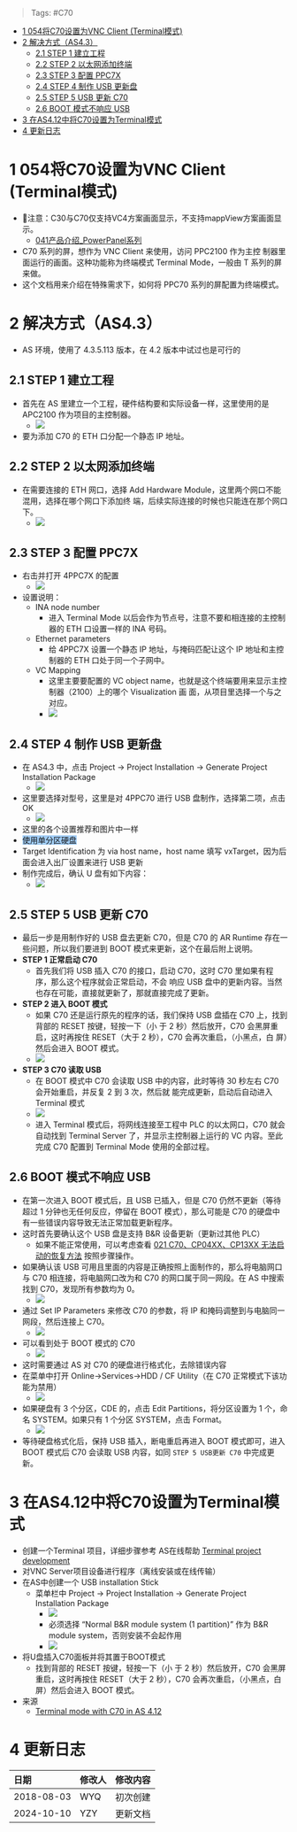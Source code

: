 > Tags: #C70

- [1 054将C70设置为VNC Client (Terminal模式)](#_1-054%E5%B0%86c70%E8%AE%BE%E7%BD%AE%E4%B8%BAvnc-client-terminal%E6%A8%A1%E5%BC%8F)
- [2 解决方式（AS4.3）](#_2-%E8%A7%A3%E5%86%B3%E6%96%B9%E5%BC%8F%EF%BC%88as43%EF%BC%89)
	- [2.1 STEP 1 建立工程](#_21-step-1-%E5%BB%BA%E7%AB%8B%E5%B7%A5%E7%A8%8B)
	- [2.2 STEP 2 以太网添加终端](#_22-step-2-%E4%BB%A5%E5%A4%AA%E7%BD%91%E6%B7%BB%E5%8A%A0%E7%BB%88%E7%AB%AF)
	- [2.3 STEP 3 配置 PPC7X](#_23-step-3-%E9%85%8D%E7%BD%AE-ppc7x)
	- [2.4 STEP 4 制作 USB 更新盘](#_24-step-4-%E5%88%B6%E4%BD%9C-usb-%E6%9B%B4%E6%96%B0%E7%9B%98)
	- [2.5 STEP 5 USB 更新 C70](#_25-step-5-usb-%E6%9B%B4%E6%96%B0-c70)
	- [2.6 BOOT 模式不响应 USB](#_26-boot-%E6%A8%A1%E5%BC%8F%E4%B8%8D%E5%93%8D%E5%BA%94-usb)
- [3 在AS4.12中将C70设置为Terminal模式](#_3-%E5%9C%A8as412%E4%B8%AD%E5%B0%86c70%E8%AE%BE%E7%BD%AE%E4%B8%BAterminal%E6%A8%A1%E5%BC%8F)
- [4 更新日志](#_4-%E6%9B%B4%E6%96%B0%E6%97%A5%E5%BF%97)

# 1 054将C70设置为VNC Client (Terminal模式)

- 🔴注意：C30与C70仅支持VC4方案画面显示，不支持mappView方案画面显示。
    - [041产品介绍_PowerPanel系列](041产品介绍_PowerPanel系列.md)
- C70 系列的屏，想作为 VNC Client 来使用，访问 PPC2100 作为主控 制器里面运行的画面。这种功能称为终端模式 Terminal Mode，一般由 T 系列的屏来做。
- 这个文档用来介绍在特殊需求下，如何将 PPC70 系列的屏配置为终端模式。

# 2 解决方式（AS4.3）

- AS 环境，使用了 4.3.5.113 版本，在 4.2 版本中试过也是可行的

## 2.1 STEP 1 建立工程

- 首先在 AS 里建立一个工程，硬件结构要和实际设备一样，这里使用的是 APC2100 作为项目的主控制器。
    - ![](FILES/054将C70设置为VNC%20Client%20(Terminal模式)/image-20241010134907211.png)
- 要为添加 C70 的 ETH 口分配一个静态 IP 地址。

## 2.2 STEP 2 以太网添加终端

- 在需要连接的 ETH 网口，选择 Add Hardware Module，这里两个网口不能混用，选择在哪个网口下添加终 端，后续实际连接的时候也只能连在那个网口下。
    - ![](FILES/054将C70设置为VNC%20Client%20(Terminal模式)/image-20241010134940779.png)

## 2.3 STEP 3 配置 PPC7X

- 右击并打开 4PPC7X 的配置
    - ![](FILES/054将C70设置为VNC%20Client%20(Terminal模式)/image-20241010135010067.png)
- 设置说明：
    - INA node number
        - 进入 Terminal Mode 以后会作为节点号，注意不要和相连接的主控制器的 ETH 口设置一样的 INA 号码。
    - Ethernet parameters
        - 给 4PPC7X 设置一个静态 IP 地址，与掩码匹配让这个 IP 地址和主控制器的 ETH 口处于同一个子网中。
    - VC Mapping
        - 这里主要要配置的 VC object name，也就是这个终端要用来显示主控制器（2100）上的哪个 Visualization 画 面，从项目里选择一个与之对应。
        - ![](FILES/054将C70设置为VNC%20Client%20(Terminal模式)/image-20241010135042428.png)

## 2.4 STEP 4 制作 USB 更新盘

- 在 AS4.3 中，点击 Project → Project Installation → Generate Project Installation Package
    - ![](FILES/054将C70设置为VNC%20Client%20(Terminal模式)/image-20241010135111946.png)
- 这里要选择对型号，这里是对 4PPC70 进行 USB 盘制作，选择第二项，点击 OK
    - ![](FILES/054将C70设置为VNC%20Client%20(Terminal模式)/image-20241010135140164.png)
- 这里的各个设置推荐和图片中一样
- <span style="background:#A0CCF6">使用单分区硬盘</span>
- Target Identification 为 via host name，host name 填写 vxTarget，因为后面会进入出厂设置来进行 USB 更新
- 制作完成后，确认 U 盘有如下内容：
    - ![](FILES/054将C70设置为VNC%20Client%20(Terminal模式)/image-20241010135158577.png)

## 2.5 STEP 5 USB 更新 C70

- 最后一步是用制作好的 USB 盘去更新 C70，但是 C70 的 AR Runtime 存在一些问题，所以我们要进到 BOOT 模式来更新，这个在最后附上说明。
- **STEP 1 正常启动 C70**
    - 首先我们将 USB 插入 C70 的接口，启动 C70，这时 C70 里如果有程序，那么这个程序就会正常启动，不会 响应 USB 盘中的更新内容。当然也存在可能，直接就更新了，那就直接完成了更新。
- **STEP 2 进入 BOOT 模式**
    - 如果 C70 还是运行原先的程序的话，我们保持 USB 盘插在 C70 上，找到背部的 RESET 按键，轻按一下（小 于 2 秒）然后放开，C70 会黑屏重启，这时再按住 RESET（大于 2 秒），C70 会再次重启，（小黑点，白 屏）然后会进入 BOOT 模式。
    - ![](FILES/054将C70设置为VNC%20Client%20(Terminal模式)/image-20241010135223585.png)
- **STEP 3 C70 读取 USB**
    - 在 BOOT 模式中 C70 会读取 USB 中的内容，此时等待 30 秒左右 C70 会开始重启，并反复 2 到 3 次，然后就 能完成更新，启动后自动进入 Terminal 模式
    - ![](FILES/054将C70设置为VNC%20Client%20(Terminal模式)/image-20241010135243807.png)
    - 进入 Terminal 模式后，将网线连接至工程中 PLC 的以太网口，C70 就会自动找到 Terminal Server 了，并显示主控制器上运行的 VC 内容。至此完成 C70 配置到 Terminal Mode 使用的全部过程。

## 2.6 BOOT 模式不响应 USB

- 在第一次进入 BOOT 模式后，且 USB 已插入，但是 C70 仍然不更新（等待超过 1 分钟也无任何反应，停留在 BOOT 模式），那么可能是 C70 的硬盘中有一些错误内容导致无法正常加载更新程序。
- 这时首先要确认这个 USB 盘是支持 B&R 设备更新（更新过其他 PLC）
    - 如果不能正常使用，可以考虑查看 [021 C70、CP04XX、CP13XX 无法启动的恢复方法](../B03_技术_诊断/021%20C70、CP04XX、CP13XX%20无法启动的恢复方法.md) 按照步骤操作。
- 如果确认该 USB 可用且里面的内容是正确按照上面制作的，那么将电脑网口与 C70 相连接，将电脑网口改为和 C70 的网口属于同一网段。在 AS 中搜索找到 C70，发现所有参数均为 0。
    - ![](FILES/054将C70设置为VNC%20Client%20(Terminal模式)/image-20241010135313459.png)
- 通过 Set IP Parameters 来修改 C70 的参数，将 IP 和掩码调整到与电脑同一网段，然后连接上 C70。
    - ![](FILES/054将C70设置为VNC%20Client%20(Terminal模式)/image-20241010135330602.png)
- 可以看到处于 BOOT 模式的 C70
    - ![](FILES/054将C70设置为VNC%20Client%20(Terminal模式)/image-20241010135351052.png)
- 这时需要通过 AS 对 C70 的硬盘进行格式化，去除错误内容
- 在菜单中打开 Online->Services->HDD / CF Utility（在 C70 正常模式下该功能为禁用）
    - ![](FILES/054将C70设置为VNC%20Client%20(Terminal模式)/image-20241010135405117.png)
- 如果硬盘有 3 个分区，CDE 的，点击 Edit Partitions，将分区设置为 1 个，命名 SYSTEM。如果只有 1 个分区 SYSTEM，点击 Format。
    - ![](FILES/054将C70设置为VNC%20Client%20(Terminal模式)/image-20241010135416999.png)
- 等待硬盘格式化后，保持 USB 插入，断电重启再进入 BOOT 模式即可，进入 BOOT 模式后 C70 会读取 USB 内容，如同 `STEP 5 USB更新 C70` 中完成更新。

# 3 在AS4.12中将C70设置为Terminal模式

- 创建一个Terminal 项目，详细步骤参考 AS在线帮助 [Terminal project development](https://help.br-automation.com/#/en/4/visualization%2Fvcremote%2Fterminal%2Fterminalmode_projectmanagement.htm)
- 对VNC Server项目设备进行程序（离线安装或在线传输）
- 在AS中创建一个 USB installation Stick
    - 菜单栏中 Project → Project Installation → Generate Project Installation Package
        - ![](FILES/054将C70设置为VNC%20Client%20(Terminal模式)/image-20241010151545379.png)
        - 必须选择 “Normal B&R module system (1 partition)” 作为 B&R module system，否则安装不会起作用
        - ![](FILES/054将C70设置为VNC%20Client%20(Terminal模式)/image-20241010151726736.png)
- 将U盘插入C70面板并将其置于BOOT模式
    - 找到背部的 RESET 按键，轻按一下（小 于 2 秒）然后放开，C70 会黑屏重启，这时再按住 RESET（大于 2 秒），C70 会再次重启，（小黑点，白屏）然后会进入 BOOT 模式。
- 来源
    - [Terminal mode with C70 in AS 4.12](https://community.br-automation.com/t/terminal-mode-with-c70-in-as-4-12/701)

# 4 更新日志

| 日期         | 修改人 | 修改内容 |
| :--------- | :-- | :--- |
| 2018-08-03 | WYQ | 初次创建 |
| 2024-10-10 | YZY | 更新文档 |
